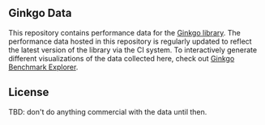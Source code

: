 Ginkgo Data
-----------

This repository contains performance data for the
[Ginkgo library](https://github.com/ginkgo-project/ginkgo).
The performance data hosted in this repository is regularly updated to reflect
the latest version of the library via the CI system. To interactively generate
different visualizations of the data collected here, check out
[Ginkgo Benchmark Explorer](https://ginkgo-project.github.io/ginkgo-benchmark-explorer).

## License

TBD: don't do anything commercial with the data until then.
